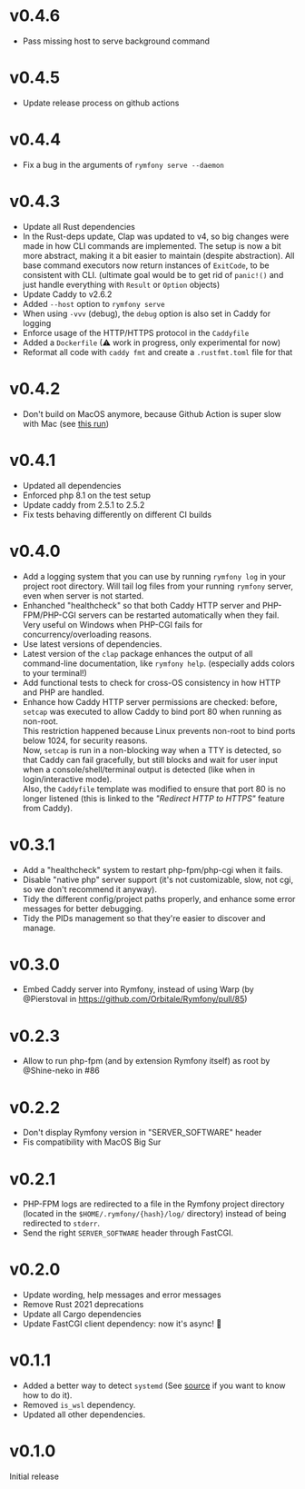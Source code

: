 # v0.4.6

* Pass missing host to serve background command

# v0.4.5

* Update release process on github actions

# v0.4.4

* Fix a bug in the arguments of `rymfony serve --daemon`

# v0.4.3

* Update all Rust dependencies
* In the Rust-deps update, Clap was updated to v4, so big changes were made in how CLI commands are implemented. The setup is now a bit more abstract, making it a bit easier to maintain (despite abstraction). All base command executors now return instances of `ExitCode`, to be consistent with CLI. (ultimate goal would be to get rid of `panic!()` and just handle everything with `Result` or `Option` objects)
* Update Caddy to v2.6.2
* Added `--host` option to `rymfony serve`
* When using `-vvv` (debug), the `debug` option is also set in Caddy for logging
* Enforce usage of the HTTP/HTTPS protocol in the `Caddyfile`
* Added a `Dockerfile` (⚠ work in progress, only experimental for now)
* Reformat all code with `caddy fmt` and create a `.rustfmt.toml` file for that 

# v0.4.2

* Don't build on MacOS anymore, because Github Action is super slow with Mac (see [this run](https://github.com/Orbitale/Rymfony/actions/runs/3000081339))

# v0.4.1

* Updated all dependencies
* Enforced php 8.1 on the test setup
* Update caddy from 2.5.1 to 2.5.2
* Fix tests behaving differently on different CI builds

# v0.4.0

* Add a logging system that you can use by running `rymfony log` in your project root directory. Will tail log files from your running `rymfony` server, even when server is not started.
* Enhanched "healthcheck" so that both Caddy HTTP server and PHP-FPM/PHP-CGI servers can be restarted automatically when they fail. Very useful on Windows when PHP-CGI fails for concurrency/overloading reasons.
* Use latest versions of dependencies.
* Latest version of the `clap` package enhances the output of all command-line documentation, like `rymfony help`. (especially adds colors to your terminal!)
* Add functional tests to check for cross-OS consistency in how HTTP and PHP are handled.
* Enhance how Caddy HTTP server permissions are checked: before, `setcap` was executed to allow Caddy to bind port 80 when running as non-root.<br>This restriction happened because Linux prevents non-root to bind ports below 1024, for security reasons.<br>Now, `setcap` is run in a non-blocking way when a TTY is detected, so that Caddy can fail gracefully, but still blocks and wait for user input when a console/shell/terminal output is detected (like when in login/interactive mode).<br>Also, the `Caddyfile` template was modified to ensure that port 80 is no longer listened (this is linked to the _"Redirect HTTP to HTTPS"_ feature from Caddy).

# v0.3.1

* Add a "healthcheck" system to restart php-fpm/php-cgi when it fails.
* Disable "native php" server support (it's not customizable, slow, not cgi, so we don't recommend it anyway).
* Tidy the different config/project paths properly, and enhance some error messages for better debugging.
* Tidy the PIDs management so that they're easier to discover and manage.

# v0.3.0

* Embed Caddy server into Rymfony, instead of using Warp (by @Pierstoval in https://github.com/Orbitale/Rymfony/pull/85)

# v0.2.3

* Allow to run php-fpm (and by extension Rymfony itself) as root by @Shine-neko in #86

# v0.2.2

* Don't display Rymfony version in "SERVER_SOFTWARE" header
* Fis compatibility with MacOS Big Sur

# v0.2.1

* PHP-FPM logs are redirected to a file in the Rymfony project directory (located in the `$HOME/.rymfony/{hash}/log/` directory) instead of being redirected to `stderr`.
* Send the right `SERVER_SOFTWARE` header through FastCGI.

# v0.2.0

* Update wording, help messages and error messages
* Remove Rust 2021 deprecations
* Update all Cargo dependencies
* Update FastCGI client dependency: now it's async! 🎉

# v0.1.1

* Added a better way to detect `systemd` (See [source](https://www.freedesktop.org/software/systemd/man/sd_booted.html) if you want to know how to do it).
* Removed `is_wsl` dependency.
* Updated all other dependencies.

# v0.1.0

Initial release
